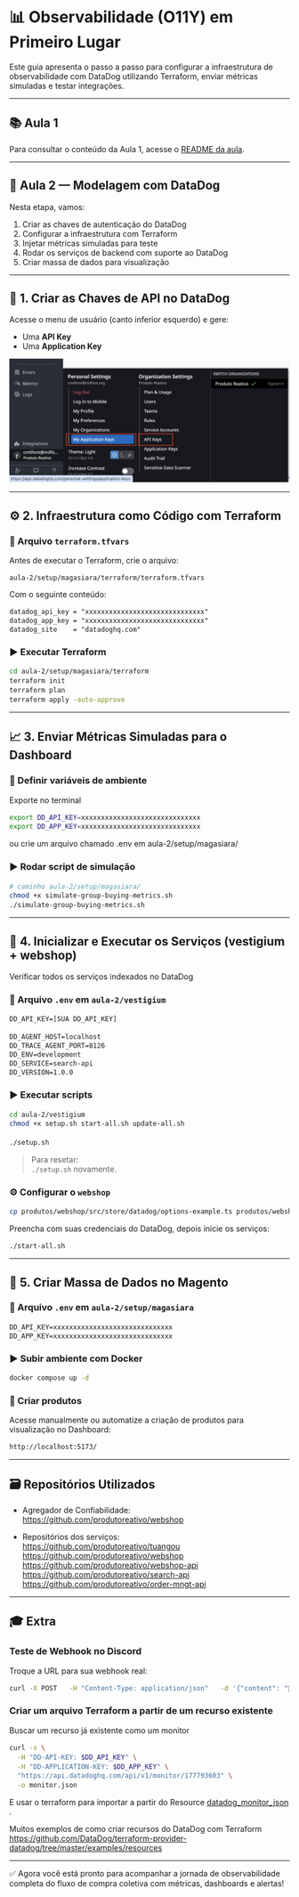# 📊 Observabilidade (O11Y) em Primeiro Lugar

Este guia apresenta o passo a passo para configurar a infraestrutura de observabilidade com DataDog utilizando Terraform, enviar métricas simuladas e testar integrações.

---

## 📚 Aula 1

Para consultar o conteúdo da Aula 1, acesse o [README da aula](./aula-1/README.md).

---

## 🧪 Aula 2 — Modelagem com DataDog

Nesta etapa, vamos:

1. Criar as chaves de autenticação do DataDog
2. Configurar a infraestrutura com Terraform
3. Injetar métricas simuladas para teste
4. Rodar os serviços de backend com suporte ao DataDog
5. Criar massa de dados para visualização

---

## 🔐 1. Criar as Chaves de API no DataDog

Acesse o menu de usuário (canto inferior esquerdo) e gere:

- Uma **API Key**
- Uma **Application Key**

![API Keys](./assets/aula2-datadog-1.png)

---

## ⚙️ 2. Infraestrutura como Código com Terraform

### 📁 Arquivo `terraform.tfvars`

Antes de executar o Terraform, crie o arquivo:

```
aula-2/setup/magasiara/terraform/terraform.tfvars
```

Com o seguinte conteúdo:

```hcl
datadog_api_key = "xxxxxxxxxxxxxxxxxxxxxxxxxxxxxx"
datadog_app_key = "xxxxxxxxxxxxxxxxxxxxxxxxxxxxxx"
datadog_site    = "datadoghq.com"
```

### ▶️ Executar Terraform

```bash
cd aula-2/setup/magasiara/terraform
terraform init
terraform plan
terraform apply -auto-approve
```

---

## 📈 3. Enviar Métricas Simuladas para o Dashboard

### 📁 Definir variáveis de ambiente 

Exporte no terminal

```bash
export DD_API_KEY=xxxxxxxxxxxxxxxxxxxxxxxxxxxxxx
export DD_APP_KEY=xxxxxxxxxxxxxxxxxxxxxxxxxxxxxx
```
ou crie um arquivo chamado .env em aula-2/setup/magasiara/


### ▶️ Rodar script de simulação

```bash
# caminho aula-2/setup/magasiara/
chmod +x simulate-group-buying-metrics.sh
./simulate-group-buying-metrics.sh
```

---

## 🔄 4. Inicializar e Executar os Serviços (vestigium + webshop)

Verificar todos os serviços indexados no DataDog

### 📁 Arquivo `.env` em `aula-2/vestigium`

```env
DD_API_KEY=[SUA DD_API_KEY]

DD_AGENT_HOST=localhost
DD_TRACE_AGENT_PORT=8126
DD_ENV=development
DD_SERVICE=search-api
DD_VERSION=1.0.0
```

### ▶️ Executar scripts

```bash
cd aula-2/vestigium
chmod +x setup.sh start-all.sh update-all.sh

./setup.sh
```

> Para resetar:  
> `./setup.sh` novamente.

### ⚙️ Configurar o `webshop`

```bash
cp produtos/webshop/src/store/datadog/options-example.ts produtos/webshop/src/store/datadog/options.ts
```

Preencha com suas credenciais do DataDog, depois inicie os serviços:

```bash
./start-all.sh
```

---

## 🧪 5. Criar Massa de Dados no Magento

### 📁 Arquivo `.env` em `aula-2/setup/magasiara`

```env
DD_API_KEY=xxxxxxxxxxxxxxxxxxxxxxxxxxxxxx
DD_APP_KEY=xxxxxxxxxxxxxxxxxxxxxxxxxxxxxx
```

### ▶️ Subir ambiente com Docker

```bash
docker compose up -d
```

### 🛒 Criar produtos

Acesse manualmente ou automatize a criação de produtos para visualização no Dashboard:

```bash
http://localhost:5173/
```

---

## 🗃️ Repositórios Utilizados

- Agregador de Confiabilidade:  
  https://github.com/produtoreativo/webshop  

- Repositórios dos serviços:  
  https://github.com/produtoreativo/tuangou
  https://github.com/produtoreativo/webshop  
  https://github.com/produtoreativo/webshop-api  
  https://github.com/produtoreativo/search-api  
  https://github.com/produtoreativo/order-mngt-api  

---

## 🎓 Extra 

### Teste de Webhook no Discord

Troque a URL para sua webhook real:

```bash
curl -X POST   -H "Content-Type: application/json"   -d '{"content": "🚨 *Teste de notificação do Datadog para o Discord!* 🚨"}'   https://discord.com/api/webhooks/XXXXXXXXXXXXXXX
```

### Criar um arquivo Terraform a partir de um recurso existente

Buscar um recurso já existente como um monitor
```sh
curl -s \
  -H "DD-API-KEY: $DD_API_KEY" \
  -H "DD-APPLICATION-KEY: $DD_APP_KEY" \
  "https://api.datadoghq.com/api/v1/monitor/177793603" \
  -o monitor.json  
```

E usar o terraform para importar a partir do Resource [datadog_monitor_json ](https://registry.terraform.io/providers/DataDog/datadog/latest/docs/resources/monitor_json).  

Muitos exemplos de como criar recursos do DataDog com Terraform
https://github.com/DataDog/terraform-provider-datadog/tree/master/examples/resources


---

✅ Agora você está pronto para acompanhar a jornada de observabilidade completa do fluxo de compra coletiva com métricas, dashboards e alertas!